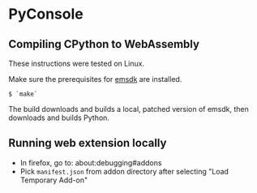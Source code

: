 # PyConsole

## Compiling CPython to WebAssembly

These instructions were tested on Linux.

Make sure the prerequisites for [emsdk](https://github.com/juj/emsdk) are installed.

    $ `make`

The build downloads and builds a local, patched version of emsdk, then
downloads and builds Python. 

## Running web extension locally

* In firefox, go to: about:debugging#addons
* Pick `manifest.json` from addon directory after selecting "Load Temporary
  Add-on"
